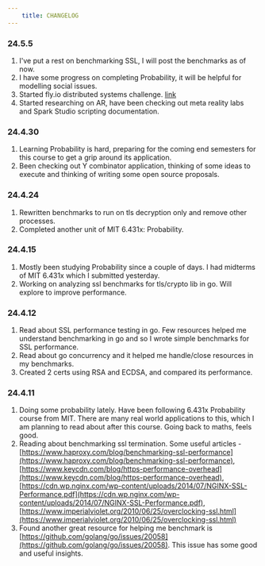 ```yaml
---
    title: CHANGELOG
---
```


### 24.5.5
  1. I've put a rest on benchmarking SSL, I will post the benchmarks as of now.
  2. I have some progress on completing Probability, it will be helpful for modelling social issues.
  3. Started fly.io distributed systems challenge. [link](https://fly.io/dist-sys/1/)
  4. Started researching on AR, have been checking out meta reality labs and Spark Studio scripting documentation.

### 24.4.30
  1. Learning Probability is hard, preparing for the coming end semesters for this course to get a grip around its application.
  2. Been checking out Y combinator application, thinking of some ideas to execute and thinking of writing some open source proposals.

### 24.4.24
  1. Rewritten benchmarks to run on tls decryption only and remove other processes.
  2. Completed another unit of MIT 6.431x: Probability.

### 24.4.15
  1. Mostly been studying Probability since a couple of days. I had midterms of MIT 6.431x which I submitted yesterday.
  2. Working on analyzing ssl benchmarks for tls/crypto lib in go. Will explore to improve performance. 

### 24.4.12
  1. Read about SSL performance testing in go. Few resources helped me understand benchmarking in go and so I wrote simple benchmarks for SSL performance. 
  2. Read about go concurrency and it helped me handle/close resources in my benchmarks.
  3. Created 2 certs using RSA and ECDSA, and compared its performance.

 ### 24.4.11
  1. Doing some probability lately. Have been following 6.431x Probability course from MIT. There are many real world applications to this, which I am planning to read about after this course. Going back to maths, feels good.
  2. Reading about benchmarking ssl termination. Some useful articles - [https://www.haproxy.com/blog/benchmarking-ssl-performance](https://www.haproxy.com/blog/benchmarking-ssl-performance), [https://www.keycdn.com/blog/https-performance-overhead](https://www.keycdn.com/blog/https-performance-overhead), [https://cdn.wp.nginx.com/wp-content/uploads/2014/07/NGINX-SSL-Performance.pdf](https://cdn.wp.nginx.com/wp-content/uploads/2014/07/NGINX-SSL-Performance.pdf), [https://www.imperialviolet.org/2010/06/25/overclocking-ssl.html](https://www.imperialviolet.org/2010/06/25/overclocking-ssl.html)
  3. Found another great resource for helping me benchmark is [https://github.com/golang/go/issues/20058](https://github.com/golang/go/issues/20058). This issue has some good and useful insights.